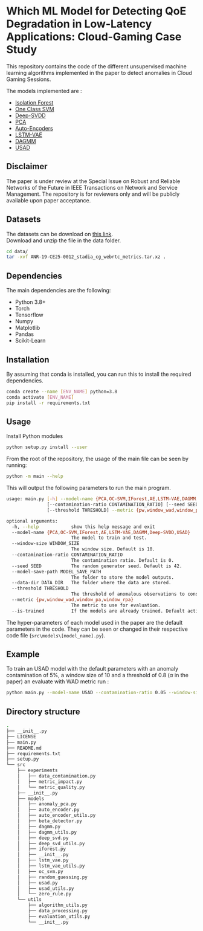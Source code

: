 # Which ML Model for Detecting QoE Degradation in Low-Latency Applications: Cloud-Gaming Case Study

This repository contains the code of the different unsupervised machine learning algorithms implemented in the paper to detect anomalies in Cloud Gaming Sessions.

The models implemented are :
- [Isolation Forest](https://ieeexplore.ieee.org/document/4781136)
- [One Class SVM](http://nips.djvuzone.org/djvu/nips12/0582.djvu)
- [Deep-SVDD](http://proceedings.mlr.press/v80/ruff18a.html)
- [PCA]()
- [Auto-Encoders]()
- [LSTM-VAE](https://doi.org/10.1109/LRA.2018.2801475)
- [DAGMM](https://openreview.net/forum?id=BJJLHbb0-)
- [USAD](https://dl.acm.org/doi/pdf/10.1145/3394486.3403392)

## Disclaimer

The paper is under review at the Special Issue on Robust and Reliable Networks of the Future in IEEE Transactions on Network and Service Management. The repository is for reviewers only and will be publicly available upon paper acceptance.

## Datasets

The datasets can be download on [this link](https://cloud-gaming-traces.lhs.loria.fr/ANR-19-CE25-0012_stadia_cg_webrtc_metrics.tar.xz).  
Download and unzip the file in the data folder.

```bash
cd data/
tar -xvf ANR-19-CE25-0012_stadia_cg_webrtc_metrics.tar.xz .
```

## Dependencies

The main dependencies are the following:

- Python 3.8+
- Torch
- Tensorflow
- Numpy
- Matplotlib
- Pandas
- Scikit-Learn

## Installation

By assuming that conda is installed, you can run this to install the required dependencies.

```bash
conda create --name [ENV_NAME] python=3.8
conda activate [ENV_NAME]
pip install -r requirements.txt
```

## Usage

Install Python modules

```bash
python setup.py install --user
```

From the root of the repository, the usage of the main file can be seen by running:

```bash
python -m main --help
```

This will output the following parameters to run the main program.

```bash
usage: main.py [-h] --model-name {PCA,OC-SVM,IForest,AE,LSTM-VAE,DAGMM,Deep-SVDD,USAD} [--window-size WINDOW_SIZE]
               [--contamination-ratio CONTAMINATION_RATIO] [--seed SEED] [--model-save-path MODEL_SAVE_PATH] [--data-dir DATA_DIR]
               [--threshold THRESHOLD] --metric {pw,window_wad,window_pa,window_rpa} [--is-trained]

optional arguments:
  -h, --help            show this help message and exit
  --model-name {PCA,OC-SVM,IForest,AE,LSTM-VAE,DAGMM,Deep-SVDD,USAD}
                        The model to train and test.
  --window-size WINDOW_SIZE
                        The window size. Default is 10.
  --contamination-ratio CONTAMINATION_RATIO
                        The contamination ratio. Default is 0.
  --seed SEED           The random generator seed. Default is 42.
  --model-save-path MODEL_SAVE_PATH
                        The folder to store the model outputs.
  --data-dir DATA_DIR   The folder where the data are stored.
  --threshold THRESHOLD
                        The threshold of anomalous observations to consider in a window. Default is 0.8.
  --metric {pw,window_wad,window_pa,window_rpa}
                        The metric to use for evaluation.
  --is-trained          If the models are already trained. Default action is false.
```

The hyper-parameters of each model used in the paper are the default parameters in the code. They can be seen or changed in their respective code file (`src\models\[model_name].py`).

## Example

To train an USAD model with the default parameters with an anomaly contamination of 5%, a window size of 10 and a threshold of 0.8 ($\alpha$ in the paper) an evaluate with WAD metric run :

```bash
python main.py --model-name USAD --contamination-ratio 0.05 --window-size 10 --threshold 0.8 --metric window_wad
```

## Directory structure

```bash
.
├── __init__.py
├── LICENSE                                   
├── main.py                                   
├── README.md
├── requirements.txt
├── setup.py
└── src
    ├── experiments
    │   ├── data_contamination.py
    │   ├── metric_impact.py
    │   └── metric_quality.py
    ├── __init__.py
    ├── models
    │   ├── anomaly_pca.py
    │   ├── auto_encoder.py
    │   ├── auto_encoder_utils.py
    │   ├── beta_detector.py
    │   ├── dagmm.py
    │   ├── dagmm_utils.py
    │   ├── deep_svd.py
    │   ├── deep_svd_utils.py
    │   ├── iforest.py
    │   ├── __init__.py
    │   ├── lstm_vae.py
    │   ├── lstm_vae_utils.py
    │   ├── oc_svm.py
    │   ├── random_guessing.py
    │   ├── usad.py
    │   ├── usad_utils.py
    │   └── zero_rule.py
    └── utils
        ├── algorithm_utils.py
        ├── data_processing.py
        ├── evaluation_utils.py
        └── __init__.py
```
